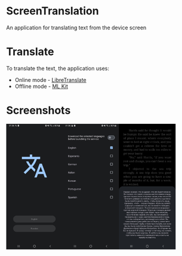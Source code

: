 # ScreenTranslation
An application for translating text from the device screen
# Translate 
To translate the text, the application uses:
* Online mode - <a href="https://github.com/LibreTranslate/LibreTranslate">LibreTranslate</a>
* Offline mode - <a href="https://developers.google.com/ml-kit/language/translation/android">ML Kit </a>
# Screenshots
<div style="display: flex;">
  <img src="screenshots/screen3.jpg" width=30%>
  <img src="screenshots/screen4.jpg" width=30%>
  <img src="screenshots/screen5.jpg" width=30%>
</div>
